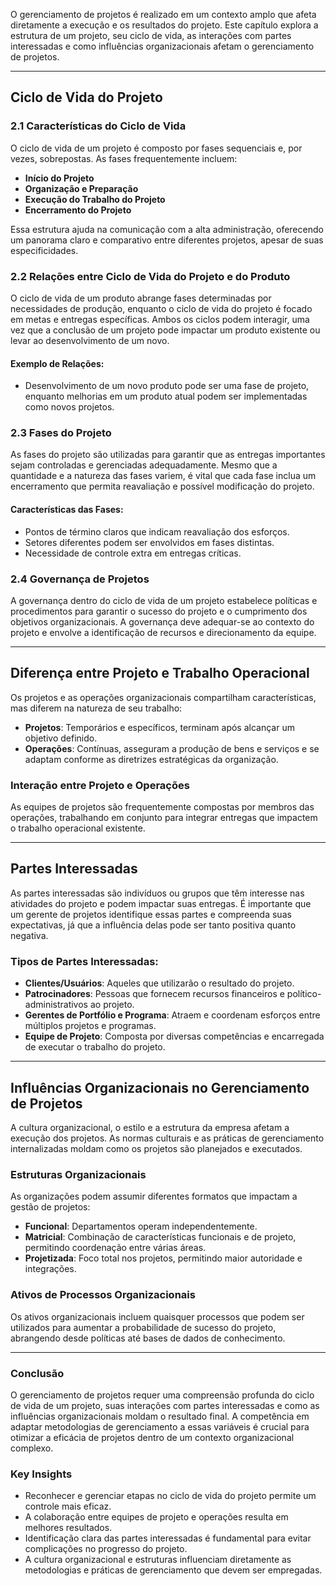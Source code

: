 
O gerenciamento de projetos é realizado em um contexto amplo que afeta diretamente a execução e os resultados do projeto. Este capítulo explora a estrutura de um projeto, seu ciclo de vida, as interações com partes interessadas e como influências organizacionais afetam o gerenciamento de projetos.

---

## Ciclo de Vida do Projeto

### 2.1 Características do Ciclo de Vida
O ciclo de vida de um projeto é composto por fases sequenciais e, por vezes, sobrepostas. As fases frequentemente incluem:
- **Início do Projeto**
- **Organização e Preparação**
- **Execução do Trabalho do Projeto**
- **Encerramento do Projeto**

Essa estrutura ajuda na comunicação com a alta administração, oferecendo um panorama claro e comparativo entre diferentes projetos, apesar de suas especificidades.

### 2.2 Relações entre Ciclo de Vida do Projeto e do Produto
O ciclo de vida de um produto abrange fases determinadas por necessidades de produção, enquanto o ciclo de vida do projeto é focado em metas e entregas específicas. Ambos os ciclos podem interagir, uma vez que a conclusão de um projeto pode impactar um produto existente ou levar ao desenvolvimento de um novo.

#### Exemplo de Relações:
- Desenvolvimento de um novo produto pode ser uma fase de projeto, enquanto melhorias em um produto atual podem ser implementadas como novos projetos.

### 2.3 Fases do Projeto
As fases do projeto são utilizadas para garantir que as entregas importantes sejam controladas e gerenciadas adequadamente. Mesmo que a quantidade e a natureza das fases variem, é vital que cada fase inclua um encerramento que permita reavaliação e possível modificação do projeto.

#### Características das Fases:
- Pontos de término claros que indicam reavaliação dos esforços.
- Setores diferentes podem ser envolvidos em fases distintas.
- Necessidade de controle extra em entregas críticas.

### 2.4 Governança de Projetos
A governança dentro do ciclo de vida de um projeto estabelece políticas e procedimentos para garantir o sucesso do projeto e o cumprimento dos objetivos organizacionais. A governança deve adequar-se ao contexto do projeto e envolve a identificação de recursos e direcionamento da equipe.

---

## Diferença entre Projeto e Trabalho Operacional
Os projetos e as operações organizacionais compartilham características, mas diferem na natureza de seu trabalho:
- **Projetos**: Temporários e específicos, terminam após alcançar um objetivo definido.
- **Operações**: Contínuas, asseguram a produção de bens e serviços e se adaptam conforme as diretrizes estratégicas da organização.

### Interação entre Projeto e Operações
As equipes de projetos são frequentemente compostas por membros das operações, trabalhando em conjunto para integrar entregas que impactem o trabalho operacional existente.

---

## Partes Interessadas <a name="partes-interessadas"></a>

As partes interessadas são indivíduos ou grupos que têm interesse nas atividades do projeto e podem impactar suas entregas. É importante que um gerente de projetos identifique essas partes e compreenda suas expectativas, já que a influência delas pode ser tanto positiva quanto negativa.

### Tipos de Partes Interessadas:
- **Clientes/Usuários**: Aqueles que utilizarão o resultado do projeto.
- **Patrocinadores**: Pessoas que fornecem recursos financeiros e político-administrativos ao projeto.
- **Gerentes de Portfólio e Programa**: Atraem e coordenam esforços entre múltiplos projetos e programas.
- **Equipe de Projeto**: Composta por diversas competências e encarregada de executar o trabalho do projeto.

---

## Influências Organizacionais no Gerenciamento de Projetos <a name="influencias-organizacionais-no-gerenciamento-de-projetos"></a>

A cultura organizacional, o estilo e a estrutura da empresa afetam a execução dos projetos. As normas culturais e as práticas de gerenciamento internalizadas moldam como os projetos são planejados e executados.

### Estruturas Organizacionais
As organizações podem assumir diferentes formatos que impactam a gestão de projetos:
- **Funcional**: Departamentos operam independentemente.
- **Matricial**: Combinação de características funcionais e de projeto, permitindo coordenação entre várias áreas.
- **Projetizada**: Foco total nos projetos, permitindo maior autoridade e integrações.

### Ativos de Processos Organizacionais
Os ativos organizacionais incluem quaisquer processos que podem ser utilizados para aumentar a probabilidade de sucesso do projeto, abrangendo desde políticas até bases de dados de conhecimento.

---

### Conclusão
O gerenciamento de projetos requer uma compreensão profunda do ciclo de vida de um projeto, suas interações com partes interessadas e como as influências organizacionais moldam o resultado final. A competência em adaptar metodologias de gerenciamento a essas variáveis é crucial para otimizar a eficácia de projetos dentro de um contexto organizacional complexo. 

### Key Insights
- Reconhecer e gerenciar etapas no ciclo de vida do projeto permite um controle mais eficaz.
- A colaboração entre equipes de projeto e operações resulta em melhores resultados.
- Identificação clara das partes interessadas é fundamental para evitar complicações no progresso do projeto.
- A cultura organizacional e estruturas influenciam diretamente as metodologias e práticas de gerenciamento que devem ser empregadas.
